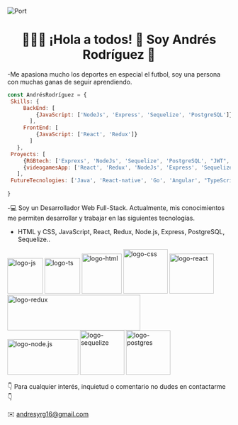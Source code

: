 
![Port](https://i.postimg.cc/ydkR2sLS/imagen.png)

<h1 align="center">  🙋🏻‍♂️ ¡Hola a todos! 👋 Soy Andrés Rodríguez 👋 </h1>

 -Me apasiona mucho los deportes en especial el futbol, soy una persona con muchas ganas de seguir aprendiendo. 
 
 ```js
const AndrésRodríguez = {
  Skills: {
      BackEnd: [
          {JavaScript: ['NodeJs', 'Express', 'Sequelize', 'PostgreSQL']},
        ],
      FrontEnd: [
          {JavaScript: ['React', 'Redux']}
        ]
    },
  Proyects: [
      {RGBtech: ['Exprexs', 'NodeJs', 'Sequelize', 'PostgreSQL', "JWT", "Passport"]},
      {videogamesApp: ['React', 'Redux', 'NodeJs', 'Express', 'Sequelize', 'PostgreSQL']}
    ],
  FutureTecnologies: ['Java', 'React-native', 'Go', 'Angular', "TypeScript", "Next.js"],
  
}
```
 
-💻 Soy un Desarrollador Web Full-Stack.
Actualmente, mis conocimientos me permiten desarrollar y trabajar en las siguientes tecnologías.
- HTML y CSS, JavaScript, React, Redux, Node.js, Express, PostgreSQL, Sequelize..


<!--
**andresyrg16/andresyrg16** is a ✨ _special_ ✨ repository because its `README.md` (this file) appears on your GitHub profile.

Here are some ideas to get you started:

- 🔭 I’m currently working on ...
- 🌱 I’m currently learning ...
- 👯 I’m looking to collaborate on ...
- 🤔 I’m looking for help with ...
- 💬 Ask me about ...
- 📫 How to reach me: ...
- 😄 Pronouns: ...
- ⚡ Fun fact: ...
-->
<img alt="logo-js" src="https://upload.wikimedia.org/wikipedia/commons/thumb/9/99/Unofficial_JavaScript_logo_2.svg/480px-Unofficial_JavaScript_logo_2.svg.png" height="80" width="80"> <img alt="logo-ts" src="https://upload.wikimedia.org/wikipedia/commons/thumb/4/4c/Typescript_logo_2020.svg/1200px-Typescript_logo_2020.svg.png" height="80" width="80"> <img alt="logo-html" src="https://upload.wikimedia.org/wikipedia/commons/thumb/6/61/HTML5_logo_and_wordmark.svg/1024px-HTML5_logo_and_wordmark.svg.png" height="90" width="90">     <img alt="logo-css" src="https://cdn.freebiesupply.com/logos/large/2x/css3-logo-png-transparent.png" height="100" width="100">      <img alt="logo-react" src="https://upload.wikimedia.org/wikipedia/commons/thumb/4/47/React.svg/1200px-React.svg.png" height="90" width="100">      <img alt="logo-redux" src="https://upload.wikimedia.org/wikipedia/commons/thumb/3/30/Redux_Logo.png/1200px-Redux_Logo.png" height="80" width="300">    
<img alt="logo-node.js" src="https://cdn.pixabay.com/photo/2015/04/23/17/41/node-js-736399_1280.png" height="80" width="160"> <img alt="logo-sequelize" src="https://cdn.icon-icons.com/icons2/2107/PNG/512/file_type_sequelize_icon_130173.png" height="100" width="100"> <img alt="logo-postgres" src="https://upload.wikimedia.org/wikipedia/commons/thumb/2/29/Postgresql_elephant.svg/1200px-Postgresql_elephant.svg.png" height="100" width="100"> 

👇 Para cualquier interés, inquietud o comentario no dudes en contactarme 👇

✉️ <a>andresyrg16@gmail.com</a>
